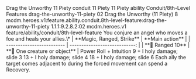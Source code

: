 <ability>
  <name>Drag the Unworthy</name>
  <cost>11 Piety</cost>
  <metadata>
    <class>conduit</class>
    <cost>11 Piety</cost>
    <cost_amount>11</cost_amount>
    <cost_resource>Piety</cost_resource>
    <feature_type>ability</feature_type>
    <file_dpath>Conduit/8th-Level Features</file_dpath>
    <item_id>drag-the-unworthy-11-piety</item_id>
    <item_index>02</item_index>
    <item_name>Drag the Unworthy (11 Piety)</item_name>
    <level>8</level>
    <scc>mcdm.heroes.v1:feature.ability.conduit.8th-level-feature:drag-the-unworthy-11-piety</scc>
    <scdc>1.1.1:9.2.8.2:02</scdc>
    <source>mcdm.heroes.v1</source>
    <type>feature/ability/conduit/8th-level-feature</type>
  </metadata>
  <effects>
    <effect type="mundane">You conjure an angel who moves a foe and heals your allies.\*
| **Magic, Ranged, Strike** |               **Main action** |
| ------------------------- | ----------------------------: |
| **📏 Ranged 10**          | **🎯 One creature or object** |</effect>
    <effect type="roll">
      <roll>Power Roll + Intuition</roll>
      <t1>9 + I holy damage; slide 3</t1>
      <t2>13 + I holy damage; slide 4</t2>
      <t3>18 + I holy damage; slide 6</t3>
    </effect>
    <effect type="mundane">Each ally the target comes adjacent to during the forced movement can spend a Recovery.</effect>
  </effects>
</ability>
